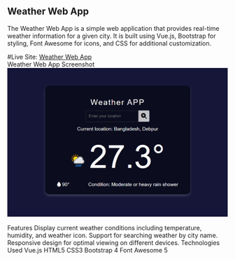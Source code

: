 <h2>Weather Web App</h2>
The Weather Web App is a simple web application that provides real-time weather information for a given city. It is built using Vue.js, Bootstrap for styling, Font Awesome for icons, and CSS for additional customization.

#Live Site: <a href="https://sprightly-piroshki-77e436.netlify.app/">Weather Web App</a>
<br>
Weather Web App Screenshot
<br>
<img src="https://raw.githubusercontent.com/msakibahmed/weatherApp/main/weatherApp%20Image.png" />

Features
Display current weather conditions including temperature, humidity, and weather icon.
Support for searching weather by city name.
Responsive design for optimal viewing on different devices.
Technologies Used
Vue.js
HTML5
CSS3
Bootstrap 4
Font Awesome 5
